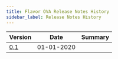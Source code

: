 ```yaml
---
title: Flavor OVA Release Notes History
sidebar_label: Release Notes History
---
```


|Version|Date|Summary|
|---|---|---|
|[0.1](../release-notes/0_x/0_1.md)|01-01-2020||